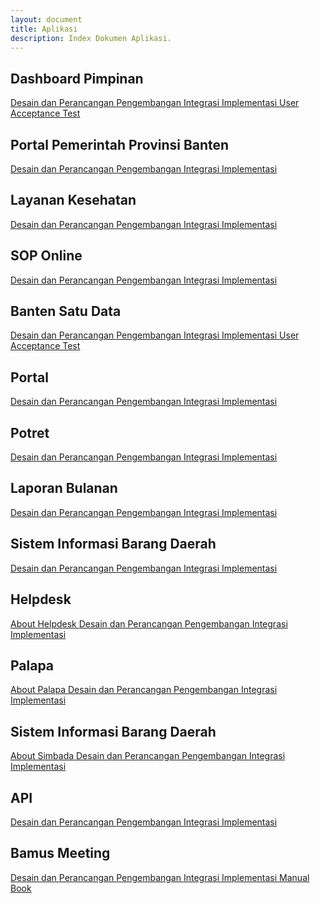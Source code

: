```yaml
---
layout: document
title: Aplikasi
description: Index Dokumen Aplikasi.
---
```


## Dashboard Pimpinan

<div class="list-group mb-3">
  <a class="list-group-item list-group-item-action" href="{{ site.baseurl }}/document/aplikasi/dashboard-pimpinan/desain-dan-perancangan/">
    Desain dan Perancangan
  </a>
  <a class="list-group-item list-group-item-action" href="{{ site.baseurl }}/document/aplikasi/dashboard-pimpinan/pengembangan/">
    Pengembangan
  </a>
  <a class="list-group-item list-group-item-action" href="{{ site.baseurl }}/document/aplikasi/dashboard-pimpinan/integrasi/">
    Integrasi
  </a>
  <a class="list-group-item list-group-item-action" href="{{ site.baseurl }}/document/aplikasi/dashboard-pimpinan/implementasi/">
    Implementasi
  </a>
  <a class="list-group-item list-group-item-action" href="{{ site.baseurl }}/document/aplikasi/dashboard-pimpinan/uat/">
    User Acceptance Test
  </a>
</div>

## Portal Pemerintah Provinsi Banten

<div class="list-group mb-3">
  <a class="list-group-item list-group-item-action" href="{{ site.baseurl }}/document/aplikasi/portal-pemerintah-provinsi-banten/desain-dan-perancangan/">
    Desain dan Perancangan
  </a>
  <a class="list-group-item list-group-item-action" href="{{ site.baseurl }}/document/aplikasi/portal-pemerintah-provinsi-banten/pengembangan/">
    Pengembangan
  </a>
  <a class="list-group-item list-group-item-action" href="{{ site.baseurl }}/document/aplikasi/portal-pemerintah-provinsi-banten/integrasi/">
    Integrasi
  </a>
  <a class="list-group-item list-group-item-action" href="{{ site.baseurl }}/document/aplikasi/portal-pemerintah-provinsi-banten/implementasi/">
    Implementasi
  </a>
</div>

## Layanan Kesehatan

<div class="list-group mb-3">
  <a class="list-group-item list-group-item-action" href="{{ site.baseurl }}/document/aplikasi/layanan-kesehatan/desain-dan-perancangan/">
    Desain dan Perancangan
  </a>
  <a class="list-group-item list-group-item-action" href="{{ site.baseurl }}/document/aplikasi/layanan-kesehatan/pengembangan/">
    Pengembangan
  </a>
  <a class="list-group-item list-group-item-action" href="{{ site.baseurl }}/document/aplikasi/layanan-kesehatan/integrasi/">
    Integrasi
  </a>
  <a class="list-group-item list-group-item-action" href="{{ site.baseurl }}/document/aplikasi/layanan-kesehatan/implementasi/">
    Implementasi
  </a>
</div>

## SOP Online

<div class="list-group mb-3">
  <a class="list-group-item list-group-item-action" href="{{ site.baseurl }}/document/aplikasi/sop-online/desain-dan-perancangan/">
    Desain dan Perancangan
  </a>
  <a class="list-group-item list-group-item-action" href="{{ site.baseurl }}/document/aplikasi/sop-online/pengembangan/">
    Pengembangan
  </a>
  <a class="list-group-item list-group-item-action" href="{{ site.baseurl }}/document/aplikasi/sop-online/integrasi/">
    Integrasi
  </a>
  <a class="list-group-item list-group-item-action" href="{{ site.baseurl }}/document/aplikasi/sop-online/implementasi/">
    Implementasi
  </a>
</div>

## Banten Satu Data

<div class="list-group mb-3">
  <a class="list-group-item list-group-item-action" href="{{ site.baseurl }}/document/aplikasi/banten-satu-data/desain-dan-perancangan/">
    Desain dan Perancangan
  </a>
  <a class="list-group-item list-group-item-action" href="{{ site.baseurl }}/document/aplikasi/banten-satu-data/pengembangan/">
    Pengembangan
  </a>
  <a class="list-group-item list-group-item-action" href="{{ site.baseurl }}/document/aplikasi/banten-satu-data/integrasi/">
    Integrasi
  </a>
  <a class="list-group-item list-group-item-action" href="{{ site.baseurl }}/document/aplikasi/banten-satu-data/implementasi/">
    Implementasi
  </a>
  <a class="list-group-item list-group-item-action" href="{{ site.baseurl }}/document/aplikasi/banten-satu-data/uat/">
    User Acceptance Test
  </a>
</div>

## Portal

<div class="list-group mb-3">
  <a class="list-group-item list-group-item-action" href="{{ site.baseurl }}/document/aplikasi/portal/desain-dan-perancangan/">
    Desain dan Perancangan
  </a>
  <a class="list-group-item list-group-item-action" href="{{ site.baseurl }}/document/aplikasi/portal/pengembangan/">
    Pengembangan
  </a>
  <a class="list-group-item list-group-item-action" href="{{ site.baseurl }}/document/aplikasi/portal/integrasi/">
    Integrasi
  </a>
  <a class="list-group-item list-group-item-action" href="{{ site.baseurl }}/document/aplikasi/portal/implementasi/">
    Implementasi
  </a>
</div>

## Potret

<div class="list-group mb-3">
  <a class="list-group-item list-group-item-action" href="{{ site.baseurl }}/document/aplikasi/potret/desain-dan-perancangan/">
    Desain dan Perancangan
  </a>
  <a class="list-group-item list-group-item-action" href="{{ site.baseurl }}/document/aplikasi/potret/pengembangan/">
    Pengembangan
  </a>
  <a class="list-group-item list-group-item-action" href="{{ site.baseurl }}/document/aplikasi/potret/integrasi/">
    Integrasi
  </a>
  <a class="list-group-item list-group-item-action" href="{{ site.baseurl }}/document/aplikasi/potret/implementasi/">
    Implementasi
  </a>
</div>

## Laporan Bulanan

<div class="list-group mb-3">
  <a class="list-group-item list-group-item-action" href="{{ site.baseurl }}/document/aplikasi/laporan-bulanan/desain-dan-perancangan/">
    Desain dan Perancangan
  </a>
  <a class="list-group-item list-group-item-action" href="{{ site.baseurl }}/document/aplikasi/laporan-bulanan/pengembangan/">
    Pengembangan
  </a>
  <a class="list-group-item list-group-item-action" href="{{ site.baseurl }}/document/aplikasi/laporan-bulanan/integrasi/">
    Integrasi
  </a>
  <a class="list-group-item list-group-item-action" href="{{ site.baseurl }}/document/aplikasi/laporan-bulanan/implementasi/">
    Implementasi
  </a>
</div>

## Sistem Informasi Barang Daerah

<div class="list-group mb-3">
  <a class="list-group-item list-group-item-action" href="{{ site.baseurl }}/document/aplikasi/sistem-informasi-barang-daerah/desain-dan-perancangan/">
    Desain dan Perancangan
  </a>
  <a class="list-group-item list-group-item-action" href="{{ site.baseurl }}/document/aplikasi/sistem-informasi-barang-daerah/pengembangan/">
    Pengembangan
  </a>
  <a class="list-group-item list-group-item-action" href="{{ site.baseurl }}/document/aplikasi/sistem-informasi-barang-daerah/integrasi/">
    Integrasi
  </a>
  <a class="list-group-item list-group-item-action" href="{{ site.baseurl }}/document/aplikasi/sistem-informasi-barang-daerah/implementasi/">
    Implementasi
  </a>
</div>

## Helpdesk

<div class="list-group mb-3">
  <a class="list-group-item list-group-item-action" href="{{ site.baseurl }}/document/aplikasi/helpdesk/about-helpdesk/">
    About Helpdesk
  </a>
  <a class="list-group-item list-group-item-action" href="{{ site.baseurl }}/document/aplikasi/helpdesk/desain-dan-perancangan/">
    Desain dan Perancangan
  </a>
  <a class="list-group-item list-group-item-action" href="{{ site.baseurl }}/document/aplikasi/helpdesk/pengembangan/">
    Pengembangan
  </a>
  <a class="list-group-item list-group-item-action" href="{{ site.baseurl }}/document/aplikasi/helpdesk/integrasi/">
    Integrasi
  </a>
  <a class="list-group-item list-group-item-action" href="{{ site.baseurl }}/document/aplikasi/helpdesk/implementasi/">
    Implementasi
  </a>
</div>

## Palapa

<div class="list-group mb-3">
  <a class="list-group-item list-group-item-action" href="{{ site.baseurl }}/document/aplikasi/palapa/about-palapa/">
    About Palapa
  </a>
  <a class="list-group-item list-group-item-action" href="{{ site.baseurl }}/document/aplikasi/palapa/desain-dan-perancangan/">
    Desain dan Perancangan
  </a>
  <a class="list-group-item list-group-item-action" href="{{ site.baseurl }}/document/aplikasi/palapa/pengembangan/">
    Pengembangan
  </a>
  <a class="list-group-item list-group-item-action" href="{{ site.baseurl }}/document/aplikasi/palapa/integrasi/">
    Integrasi
  </a>
  <a class="list-group-item list-group-item-action" href="{{ site.baseurl }}/document/aplikasi/palapa/implementasi/">
    Implementasi
  </a>
</div>

## Sistem Informasi Barang Daerah

<div class="list-group mb-3">
  <a class="list-group-item list-group-item-action" href="{{ site.baseurl }}/document/aplikasi/simbada/about-simbada/">
    About Simbada
  </a>
  <a class="list-group-item list-group-item-action" href="{{ site.baseurl }}/document/aplikasi/simbada/desain-dan-perancangan/">
    Desain dan Perancangan
  </a>
  <a class="list-group-item list-group-item-action" href="{{ site.baseurl }}/document/aplikasi/simbada/pengembangan/">
    Pengembangan
  </a>
  <a class="list-group-item list-group-item-action" href="{{ site.baseurl }}/document/aplikasi/simbada/integrasi/">
    Integrasi
  </a>
  <a class="list-group-item list-group-item-action" href="{{ site.baseurl }}/document/aplikasi/simbada/implementasi/">
    Implementasi
  </a>
</div>

## API

<div class="list-group mb-3">
  <a class="list-group-item list-group-item-action" href="{{ site.baseurl }}/document/aplikasi/api/desain-dan-perancangan/">
    Desain dan Perancangan
  </a>
  <a class="list-group-item list-group-item-action" href="{{ site.baseurl }}/document/aplikasi/api/pengembangan/">
    Pengembangan
  </a>
  <a class="list-group-item list-group-item-action" href="{{ site.baseurl }}/document/aplikasi/api/integrasi/">
    Integrasi
  </a>
  <a class="list-group-item list-group-item-action" href="{{ site.baseurl }}/document/aplikasi/api/implementasi/">
    Implementasi
  </a>
</div>

## Bamus Meeting

<div class="list-group">
  <a class="list-group-item list-group-item-action" href="{{ site.baseurl }}/document/aplikasi/bamus-meeting/desain-dan-perancangan/">
    Desain dan Perancangan
  </a>
  <a class="list-group-item list-group-item-action" href="{{ site.baseurl }}/document/aplikasi/bamus-meeting/pengembangan/">
    Pengembangan
  </a>
  <a class="list-group-item list-group-item-action" href="{{ site.baseurl }}/document/aplikasi/bamus-meeting/integrasi/">
    Integrasi
  </a>
  <a class="list-group-item list-group-item-action" href="{{ site.baseurl }}/document/aplikasi/bamus-meeting/implementasi/">
    Implementasi
  </a>
  <a class="list-group-item list-group-item-action" href="{{ site.baseurl }}/document/aplikasi/bamus-meeting/manual-book/">
    Manual Book
  </a>
</div>
